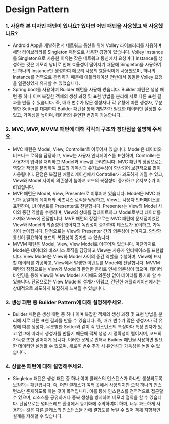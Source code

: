 # Design Pattern

### 1. 사용해 본 디자인 패턴이 있나요? 있다면 어떤 패턴을 사용했고 왜 사용했나요?

- Android App을 개발하면서 네트워크 통신을 위해 Volley 라이브러리를 사용하며 해당 라이브러리를 Singleton 패턴으로 사용한 경험이 있습니다. Volley Instance를 Singleton으로 사용한 이유는 잦은 네트워크 통신에서 요청마다 Instance를 생성하는 것은 메모리 낭비로 인해 효율성이 떨어지기 때문에 Singleton을 사용하여 단 하나의 Instance만 생성하여 메모리 사용의 효율적이게 사용했으며, 하나의 Instance를 전역으로 관리하기 때문에 애플리케이션 전반에서 동일한 Volley 요청을 일관성있게 유지할 수 있었습니다.
- Spring boot를 사용하며 Builder 패턴을 사용해 봤습니다. Builder 패턴은 생성 패턴 중 하나 이며 복잡한 객체의 생성 과정 및 표현 방법을 분리해 서로 다른 표현 결과를 만들 수 있습니다. 즉, 매개 변수가 많은 생성자나 각 유형에 따른 생성자, 무분별한 Setter를 대체하여 Builder 패턴을 통해 개발자가 필요한 데이터만 설정할 수 있고, 가독성을 높이며, 데이터의 유연한 변경이 가능합니다.

### 2. MVC, MVP, MVVM 패턴에 대해 각각의 구조와 장단점을 설명해 주세요.

- MVC 패턴은 Model, View, Controller로 이루어져 있습니다. Model은 데이터와 비즈니스 로직을 담당하고, View는 사용자 인터페이스를 표현하며, Controller는 사용자의 입력을 처리하고 Model과 View를 관리합니다. MVC 패턴의 장점으로는 역할과 책임을 분리하여 코드의 가독성과 유지보수성이 향상되어 보편적으로 많이 사용됩니다. 단점은 복잡한 애플리케이션에서 Controller가 과도하게 커질 수 있고, View와 Model 사이의 의존성이 높아져 코드의 복잡성이 증가하고 유지보수가 어려워집니다.
- MVP 패턴은 Model, View, Presenter로 이루어져 있습니다. Model은 MVC 패턴과 동일하게 데이터와 비즈니스 로직을 담당하고, View는 사용자 인터페이스를 표현하며, UI 이벤트를 Presenter로 전달합니다. Presenter는 View와 Model 사이의 중간 역할을 수행하며, View의 상태를 업데이트하고 Model로부터 데이터를 가져와 View에 전달합니다. MVP 패턴의 장점으로는 MVC 패턴에 문제점이었던 View와 Model의 의존성이 없어지고 독립성이 증가하여 테스트가 용이하고, 가독성이 높아집니다. 단점으로는 View와 Presenter 간의 의존성이 높아지고, 양방향 통신이 필요하여 코드의 복잡성이 증가할 수 있습니다.
- MVVM 패턴은 Model, View, View Model로 이루어져 있습니다. 마찬가지로 Model은 데이터와 비즈니스 로직을 담당하고 View는 사용자 인터페이스를 표현합니다. View Model은 View와 Model 사이의 중간 역할을 수행하며, View에 표시할 데이터를 가공하고, View에서 발생한 이벤트를 Model에 전달합니다. MVVM 패턴의 장점으로는 View와 Model의 완전한 분리로 인해 의존성이 없으며, 데이터 바인딩을 통해 View와 View Model 사이에도 의존성 없이 데이터를 동기화 할 수 있습니다. 단점으로는 View Model의 설계가 어렵고, 간단한 애플리케이션에서는 상대적으로 과도하게 복잡하게 느껴질 수 있습니다.

### 3. 생성 패턴 중 Builder Pattern에 대해 설명해주세요.

- Builder 패턴은 생성 패턴 중 하나 이며 복잡한 객체의 생성 과정 및 표현 방법을 분리해 서로 다른 표현 결과를 만들 수 있습니다. 즉, 매개 변수가 많은 생성자나 각 유형에 따른 생성자, 무분별한 Setter와 같이 각 인스턴스의 특징마다 특정 인자가 있고 없고에 따라서 생성자를 만들기 때문에 객체 생성 시 명확성이 떨어지며, 코드의 가독성 또한 떨어지게 됩니다. 이러한 문제로 인해서 Builder 패턴을 사용하면 필요한 데이터만 설정할 수 있으며, 새로운 변수 추가 시 유연성과 가독성을 높일 수 있습니다.

### 4. 싱글톤 패턴에 대해 설명해주세요.

- Singleton 패턴은 생성 패턴 중 하나 이며 클래스의 인스턴스가 하나만 생성되도록 보장하는 패턴입니다. 즉, 어떤 클래스가 여러 곳에서 사용되지만 오직 하나의 인스턴스만 존재하도록 하는 것이 목적입니다. 이를 통해 인스턴스를 전역적으로 접근할 수 있으며, 리소스를 공유하거나 중복 생성을 방지하여 메모리 절약을 할 수 있습니다. 단점으로는 멀티스레드 환경에서 동기화에 주의하여야 하며, 너무 과도하게 사용하는 것은 다른 클래스의 인스턴스들 간에 결합도를 높일 수 있어 객체 지향적인 설계를 저해할 수 있습니다.
